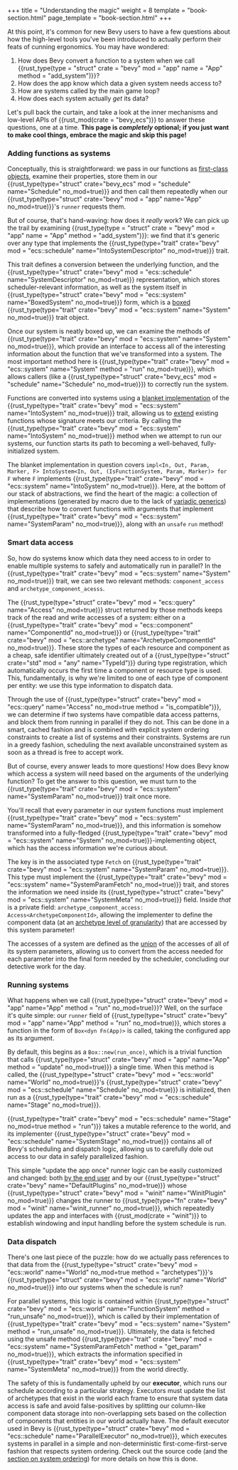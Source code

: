 +++
title = "Understanding the magic"
weight = 8
template = "book-section.html"
page_template = "book-section.html"
+++

At this point, it's common for new Bevy users to have a few questions about how the high-level tools you've been introduced to actually perform their feats of cunning ergonomics.
You may have wondered:

1. How does Bevy convert a function to a system when we call {{rust_type(type = "struct" crate = "bevy" mod = "app" name = "App" method = "add_system")}}?
2. How does the app know which data a given system needs access to?
3. How are systems called by the main game loop?
4. How does each system actually *get* its data?

Let's pull back the curtain, and take a look at the inner mechanisms and low-level APIs of {{rust_mod(crate = "bevy_ecs")}} to answer these questions, one at a time.
**This page is *completely* optional; if you just want to make cool things, embrace the magic and skip this page!**

### Adding functions as systems

Conceptually, this is straightforward: we pass in our functions as [first-class objects](https://en.wikipedia.org/wiki/First-class_function), examine their properties, store them in our {{rust_type(type="struct" crate="bevy_ecs" mod = "schedule" name="Schedule" no_mod=true)}} and then call them repeatedly when our {{rust_type(type="struct" crate="bevy" mod = "app" name="App" no_mod=true)}}'s `runner` requests them.

But of course, that's hand-waving: how does it *really* work?
We can pick up the trail by examining {{rust_type(type = "struct" crate = "bevy" mod = "app" name = "App" method = "add_system")}}: we find that it's generic over any type that implements the {{rust_type(type="trait" crate="bevy" mod = "ecs::schedule" name="IntoSystemDescriptor" no_mod=true)}} trait.

This trait defines a conversion between the underlying function, and the {{rust_type(type="struct" crate="bevy" mod = "ecs::schedule" name="SystemDescriptor" no_mod=true)}} representation, which stores scheduler-relevant information, as well as the system itself in {{rust_type(type="struct" crate="bevy" mod = "ecs::system" name="BoxedSystem" no_mod=true)}} form, which is a [boxed](https://doc.rust-lang.org/std/boxed/index.html) {{rust_type(type="trait" crate="bevy" mod = "ecs::system" name="System" no_mod=true)}} trait object.

Once our system is neatly boxed up, we can examine the methods of {{rust_type(type="trait" crate="bevy" mod = "ecs::system" name="System" no_mod=true)}}, which provide an interface to access all of the interesting information about the function that we've transformed into a system.
The most important method here is {{rust_type(type="trait" crate="bevy" mod = "ecs::system" name="System" method = "run" no_mod=true)}}, which allows callers (like a {{rust_type(type="struct" crate="bevy_ecs" mod = "schedule" name="Schedule" no_mod=true)}}) to correctly run the system.

Functions are converted into systems using a [blanket implementation](https://doc.rust-lang.org/book/ch10-02-traits.html#using-trait-bounds-to-conditionally-implement-methods) of the {{rust_type(type="trait" crate="bevy" mod = "ecs::system" name="IntoSystem" no_mod=true)}} trait, allowing us to [extend](http://xion.io/post/code/rust-extension-traits.html) existing functions whose signature meets our criteria.
By calling the {{rust_type(type="trait" crate="bevy" mod = "ecs::system" name="IntoSystem" no_mod=true)}} method when we attempt to run our systems, our function starts its path to becoming a well-behaved, fully-initialized system.

The blanket implementation in question covers `impl<In, Out, Param, Marker, F> IntoSystem<In, Out, (IsFunctionSystem, Param, Marker)> for F` where `F` implements {{rust_type(type="trait" crate="bevy" mod = "ecs::system" name="IntoSystem" no_mod=true)}}.
Here, at the bottom of our stack of abstractions, we find the heart of the magic: a collection of implementations (generated by macro due to the lack of [variadic generics](https://github.com/rust-lang/rfcs/issues/376)) that describe how to convert functions with arguments that implement {{rust_type(type="trait" crate="bevy" mod = "ecs::system" name="SystemParam" no_mod=true)}}, along with an `unsafe` `run` method!

### Smart data access

So, how do systems know which data they need access to in order to enable multiple systems to safely and automatically run in parallel?
In the {{rust_type(type="trait" crate="bevy" mod = "ecs::system" name="System" no_mod=true)}} trait, we can see two relevant methods: `component_access` and `archetype_component_acesss`.

The {{rust_type(type="struct" crate="bevy" mod = "ecs::query" name="Access" no_mod=true)}} struct returned by those methods keeps track of the read and write accesses of a system: either on a {{rust_type(type="trait" crate="bevy" mod = "ecs::component" name="ComponentId" no_mod=true)}} or {{rust_type(type="trait" crate="bevy" mod = "ecs::archetype" name="ArchetypeComponentId" no_mod=true)}}.
These store the types of each resource and component as a cheap, safe identifier ultimately created out of a {{rust_type(type="struct" crate="std" mod = "any" name="TypeId")}} during type registration, which automatically occurs the first time a component or resource type is used.
This, fundamentally, is why we're limited to one of each type of component per entity: we use this type information to dispatch data.

Through the use of {{rust_type(type="struct" crate="bevy" mod = "ecs::query" name="Access" no_mod=true method = "is_compatible")}}, we can determine if two systems have compatible data access patterns, and block them from running in parallel if they do not.
This can be done in a smart, cached fashion and is combined with explicit system ordering constraints to create a list of systems and their constraints.
Systems are run in a greedy fashion, scheduling the next available unconstrained system as soon as a thread is free to accept work.

But of course, every answer leads to more questions! How does Bevy know which access a system will need based on the arguments of the underlying function?
To get the answer to this question, we must turn to the {{rust_type(type="trait" crate="bevy" mod = "ecs::system" name="SystemParam" no_mod=true)}} trait once more.

You'll recall that every parameter in our system functions must implement {{rust_type(type="trait" crate="bevy" mod = "ecs::system" name="SystemParam" no_mod=true)}}, and this information is somehow transformed into a fully-fledged {{rust_type(type="trait" crate="bevy" mod = "ecs::system" name="System" no_mod=true)}}-implementing object, which has the access information we're curious about.

The key is in the associated type `Fetch` on {{rust_type(type="trait" crate="bevy" mod = "ecs::system" name="SystemParam" no_mod=true)}}.
This type must implement the {{rust_type(type="trait" crate="bevy" mod = "ecs::system" name="SystemParamFetch" no_mod=true)}} trait,
and stores the information we need inside its {{rust_type(type="struct" crate="bevy" mod = "ecs::system" name="SystemMeta" no_mod=true)}} field.
Inside *that* is a private field: `archetype_component_access: Access<ArchetypeComponentId>`, allowing the implementer to define the component data (at an [archetype level of granularity](https://github.com/bevyengine/bevy/pull/1525)) that are accessed by this system parameter!

The accesses of a system are defined as the [union](https://en.wikipedia.org/wiki/Union_(set_theory)) of the accesses of all of its system parameters, allowing us to convert from the access needed for each parameter into the final form needed by the scheduler, concluding our detective work for the day.

### Running systems

What happens when we call {{rust_type(type="struct" crate="bevy" mod = "app" name="App" method = "run" no_mod=true)}}?
Well, on the surface it's quite simple: our `runner` field of {{rust_type(type="struct" crate="bevy" mod = "app" name="App" method = "run" no_mod=true)}}, which stores a function in the form of `Box<dyn Fn(App)>` is called, taking the configured app as its argument.

By default, this begins as a `Box::new(run_once)`, which is a trivial function that calls {{rust_type(type="struct" crate="bevy" mod = "app" name="App" method = "update" no_mod=true)}} a single time.
When this method is called, the {{rust_type(type="struct" crate="bevy" mod = "ecs::world" name="World" no_mod=true)}}'s {{rust_type(type="struct" crate="bevy" mod = "ecs::schedule" name="Schedule" no_mod=true)}} is initialized, then run as a {{rust_type(type="trait" crate="bevy" mod = "ecs::schedule" name="Stage" no_mod=true)}}.

{{rust_type(type="trait" crate="bevy" mod = "ecs::schedule" name="Stage" no_mod=true method = "run")}} takes a mutable reference to the world, and its implementer {{rust_type(type="struct" crate="bevy" mod = "ecs::schedule" name="SystemStage" no_mod=true)}} contains all of Bevy's scheduling and dispatch logic, allowing us to carefully dole out access to our data in safely parallelized fashion.

This simple "update the app once" runner logic can be easily customized and changed: both [by the end user](https://github.com/bevyengine/bevy/blob/main/examples/app/custom_loop.rs) and by our {{rust_type(type="struct" crate="bevy" name="DefaultPlugins" no_mod=true)}} whose {{rust_type(type="struct" crate="bevy" mod = "winit" name="WinitPlugin" no_mod=true)}} changes the runner to {{rust_type(type="fn" crate="bevy" mod = "winit" name="winit_runner" no_mod=true)}}, which  repeatedly updates the app and interfaces with {{rust_mod(crate = "winit")}} to establish windowing and input handling before the system schedule is run.

### Data dispatch

There's one last piece of the puzzle: how do we actually pass references to that data from the {{rust_type(type="struct" crate="bevy" mod = "ecs::world" name="World" no_mod=true method = "archetypes")}}'s {{rust_type(type="struct" crate="bevy" mod = "ecs::world" name="World" no_mod=true)}} into our systems when the schedule is run?

For parallel systems, this logic is contained within {{rust_type(type="struct" crate="bevy" mod = "ecs::world" name="FunctionSystem" method = "run_unsafe" no_mod=true)}}, which is called by their implementation of {{rust_type(type="trait" crate="bevy" mod = "ecs::system" name="System" method = "run_unsafe" no_mod=true)}}.
Ultimately, the data is fetched using the unsafe method {{rust_type(type="trait" crate="bevy" mod = "ecs::system" name="SystemParamFetch" method = "get_param" no_mod=true)}}, which extracts the information specified in {{rust_type(type="trait" crate="bevy" mod = "ecs::system" name="SystemMeta" no_mod=true)}} from the world directly.

The safety of this is fundamentally upheld by our **executor**, which runs our schedule according to a particular strategy.
Executors must update the list of archetypes that exist in the world each frame to ensure that system data access is safe and avoid false-positives by splitting our column-like component data storage into non-overlapping sets based on the collection of components that entities in our world actually have.
The default executor used in Bevy is {{rust_type(type="struct" crate="bevy" mod = "ecs::schedule" name="ParallelExecutor" no_mod=true)}}, which executes systems in parallel in a simple and non-deterministic first-come-first-serve fashion that respects system ordering.
Check out the source code (and the [section on system ordering](../../game-logic/system-ordering/_index.md)) for more details on how this is done.
